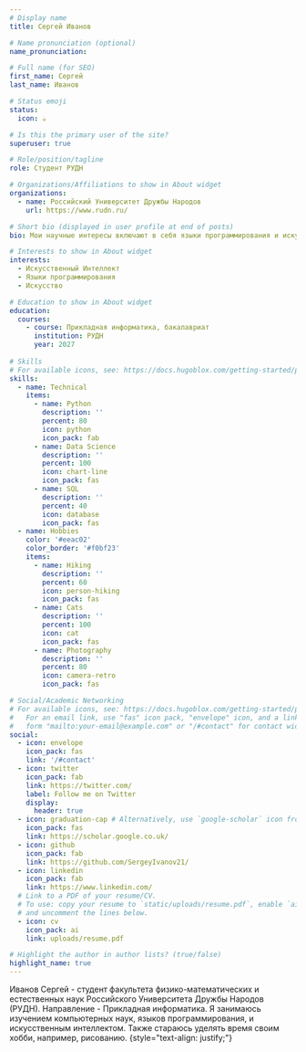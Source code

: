 ```yaml
---
# Display name
title: Сергей Иванов

# Name pronunciation (optional)
name_pronunciation: 

# Full name (for SEO)
first_name: Сергей
last_name: Иванов

# Status emoji
status:
  icon: ☕️

# Is this the primary user of the site?
superuser: true

# Role/position/tagline
role: Студент РУДН

# Organizations/Affiliations to show in About widget
organizations:
  - name: Российский Университет Дружбы Народов
    url: https://www.rudn.ru/

# Short bio (displayed in user profile at end of posts)
bio: Мои научные интересы включают в себя языки программирования и искусственный интеллект.

# Interests to show in About widget
interests:
  - Искусственный Интеллект
  - Языки программирования
  - Искусство

# Education to show in About widget
education:
  courses:
    - course: Прикладная информатика, бакалавриат
      institution: РУДН
      year: 2027
  
# Skills
# For available icons, see: https://docs.hugoblox.com/getting-started/page-builder/#icons
skills:
  - name: Technical
    items:
      - name: Python
        description: ''
        percent: 80
        icon: python
        icon_pack: fab
      - name: Data Science
        description: ''
        percent: 100
        icon: chart-line
        icon_pack: fas
      - name: SQL
        description: ''
        percent: 40
        icon: database
        icon_pack: fas
  - name: Hobbies
    color: '#eeac02'
    color_border: '#f0bf23'
    items:
      - name: Hiking
        description: ''
        percent: 60
        icon: person-hiking
        icon_pack: fas
      - name: Cats
        description: ''
        percent: 100
        icon: cat
        icon_pack: fas
      - name: Photography
        description: ''
        percent: 80
        icon: camera-retro
        icon_pack: fas

# Social/Academic Networking
# For available icons, see: https://docs.hugoblox.com/getting-started/page-builder/#icons
#   For an email link, use "fas" icon pack, "envelope" icon, and a link in the
#   form "mailto:your-email@example.com" or "/#contact" for contact widget.
social:
  - icon: envelope
    icon_pack: fas
    link: '/#contact'
  - icon: twitter
    icon_pack: fab
    link: https://twitter.com/
    label: Follow me on Twitter
    display:
      header: true
  - icon: graduation-cap # Alternatively, use `google-scholar` icon from `ai` icon pack
    icon_pack: fas
    link: https://scholar.google.co.uk/
  - icon: github
    icon_pack: fab
    link: https://github.com/SergeyIvanov21/
  - icon: linkedin
    icon_pack: fab
    link: https://www.linkedin.com/
  # Link to a PDF of your resume/CV.
  # To use: copy your resume to `static/uploads/resume.pdf`, enable `ai` icons in `params.yaml`,
  # and uncomment the lines below.
  - icon: cv
    icon_pack: ai
    link: uploads/resume.pdf

# Highlight the author in author lists? (true/false)
highlight_name: true
---
```


Иванов Сергей - студент факультета физико-математических и естественных наук Российского Университета Дружбы Народов (РУДН). Направление - Прикладная информатика. Я занимаюсь изучением компьютерных наук, языков программирования, и искусственным интеллектом. Также стараюсь уделять время своим хобби, например, рисованию.
{style="text-align: justify;"}
